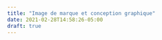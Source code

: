 ```yaml
---
title: "Image de marque et conception graphique"
date: 2021-02-28T14:58:26-05:00
draft: true
---
```

